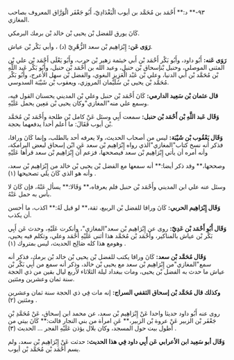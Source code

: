 ٩٣-** د:** أَحْمَد بن مُحَمَّد بن أيوب الْبَغْدَادِيّ، أَبُو جَعْفَر الْوَرَّاق المعروف بصاحب المغازي.

كَانَ يورق للفضل بْن يحيى بْن خالد بْن برمك البرمكي.

**رَوَى عَن:** إِبْرَاهِيم بْن سعد الزُّهْرِيّ (د) ، وأبي بَكْر بْن عياش.

**رَوَى عَنه:** أَبُو داود، وأَبُو بَكْر أَحْمَد بْن أَبي خيثمة زهير بْن حرب، وأَبُو يَعْلَى أَحْمَد بْن علي بْن المثنى الموصلي، وحنبل بْنإسحاق بْن حنبل، وعبد الله بن أَحْمَد بْن حنبل، وأَبُو بَكْر عَبد اللَّهِ بْن مُحَمَّد بْن أَبي الدنيا، وعلي بْن عَبْد الْعَزِيزِ البغوي، والفضل بْن سهل الأعرج، وأَبُو بَكْر مُحَمَّد بْن يحيى بْن سُلَيْمان المروزي، ويعقوب بْن شَيْبَة السدوسي.

**قال عثمان بْن سَعِيد الدارمي:** كَانَ أَحْمَد بْن حنبل وعلي بْن المديني يحسنان القول فيه، وسمع علي منه"المغازي"وكان يحيى بْن مَعِين يحمل عَلَيْهِ.

**وَقَال عَبد اللَّهِ بْن أَحْمَد بْن حنبل:** سمعت أَبِي وسئل عَنْ كامل بْن طلحة وأَحْمَد بْن مُحَمَّد بْن أيوب فَقَالَ: ما أعلم أحدا يدفعهما بحجة.

**وَقَال يَعْقُوب بْن شَيْبَة:** ليس من أصحاب الحديث، ولا يعرفه أحد بالطلب، وإنما كَانَ وراقا، فذكر أنه نسخ كتاب"المغازي"الذي رواه إِبْرَاهِيم بْن سعد عَنِ ابْن إسحاق لبعض البرامكة، وأنه أمره أن يأتي إِبْرَاهِيم بْن سعد فيصححها، فزعم أن إِبْرَاهِيم بْن سعد قرأها عَلَيْهِ

وصححها،** وقد ذكر أيضا:** أنه سمعها مع الفضل بْن يحيى بْن خالد من إِبْرَاهِيم بْن سعد، وأنه هو الذي كَانَ يلي تصحيحها (١) .

وسئل عنه علي ابن المديني وأَحْمَد بْن حنبل فلم يعرفاه،** وَقَالا:** يسأل عَنْهُ، فإن كَانَ لا بأس به حمل عَنْهُ.

**وَقَال إِبْرَاهِيم الحربي:** كَانَ وراقا للفضل بْن الربيع، ثقة،** لو قيل لَهُ:** اكذب، ما أحسن أن يكذب.

**وَقَال أَبُو أَحْمَد بْن عَدِيّ:** روى عن إِبْرَاهِيم بْن سعد"المغازي"، وأنكرت عَلَيْهِ، وحدث عَن أَبِي بَكْر بْن عياش بالمناكير، وأَحْمَد بْن مُحَمَّد هذا أثنى عَلَيْهِ أَحْمَد وعلي، وتكلم فيه يحيى، وهومع هذا كله صَالِح الحديث، ليس بمتروك (١) .

**وَقَال مُحَمَّد بْن سعد:** كَانَ وراقا يكتب للفضل بْن يحيى بْن خالد بْن برمك، فذكر أنه سمع"المغازي"من إِبْرَاهِيم بْن سعد مع يحيى بْن خالد، وذكر أنه سمع من أَبِي بَكْر بْن عياش ما حدث به الفضل بْن يحيى، ومات ببغداد ليلة الثلاثاء لأربع ليال بقين من ذي الحجة سنة ثمان وعشرين ومئتين.

**وكذلك قال مُحَمَّد بْن إسحاق الثقفي السراج:** إنه مات فِي ذي الحجة سنة ثمان وعشرين ومئتين (٢) .

روى عنه أَبُو داود حديثا واحدا عَنْ إِبْرَاهِيم بْن سعد، عن محمد ابن إسحاق، عَنْ مُحَمَّدِ بْنِ جَعْفَر بْن الزبير عَنْ عروة بْن الزبير،** عَنِ امرأة من بني النجار قالت:** كَانَ بيتي من أطول بيت حول المسجد، وكان بلال يؤذن عَلَيْهِ الفجر ... الحديث (٣) .

**وَقَال أبو سَعِيد ابن الأعرابي عَن أَبِي داود فِي هذا الحديث:** حدثت عَنْ إِبْرَاهِيم بْن سعد، ولم يسم أَحْمَد بْن مُحَمَّد بْن أيوب.